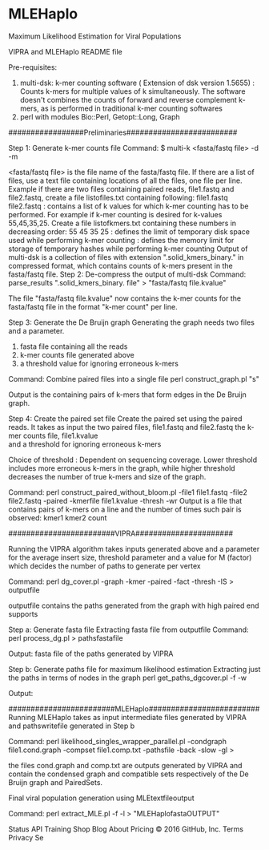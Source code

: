 # MLEHaplo
Maximum Likelihood Estimation for Viral Populations

VIPRA and MLEHaplo README file

Pre-requisites: 
1. multi-dsk: k-mer counting software ( Extension of dsk version 1.5655) : Counts k-mers for multiple values of k simultaneously. The software doesn't combines the counts of forward and reverse complement k-mers, as is performed in traditional k-mer counting softwares
2. perl with modules Bio::Perl, Getopt::Long, Graph


#################Preliminaries#########################

Step 1: Generate k-mer counts file 
Command: 
$ multi-k <fasta/fastq file> <listofkvalues> -d <diskspacelimit> -m <memorylimit>

<fasta/fastq file> is the file name of the fasta/fastq file. If there are a list of files, use a text file containing locations of all the files, one file per line. Example if there are two files containing paired reads, file1.fastq and file2.fastq, create a file listofiles.txt containing following:
file1.fastq
file2.fastq
<listofkvalues> : contains a list of k values for which k-mer counting has to be performed. For example if k-mer counting is desired for k-values 55,45,35,25. Create a file listofkmers.txt containing these numbers in decreasing order:
55
45
35
25
<diskspacelimit> : defines the limit of temporary disk space used while performing k-mer counting
<memorylimit> : defines the memory limit for storage of temporary hashes while performing k-mer counting 
Output of multi-dsk is a collection of files with extension ".solid_kmers_binary.<kvalue>" in compressed format, which contains counts of k-mers present in the fasta/fastq file. 
Step 2: De-compress the output of multi-dsk
Command: 
parse_results ".solid_kmers_binary.<kvalue> file"  > "fasta/fastq file.kvalue" 

The file "fasta/fastq file.kvalue" now contains the k-mer counts for the fasta/fastq file in the format "k-mer count" per line.
 
Step 3: Generate the De Bruijn graph
Generating the graph needs two files and a parameter. 
1. fasta file containing all the reads 
2. k-mer counts file generated above 
3. a threshold value for ignoring erroneous k-mers

Command: 
Combine paired files into a single file 
perl construct_graph.pl <fastafile> <kmerfile> <threshold> <graphfile> "s"

Output is the <graphfile> containing pairs of k-mers that form edges in the De Bruijn graph. 

Step 4: Create the paired set file 
Create the paired set using the paired reads. It takes as input the two paired files,
file1.fastq and file2.fastq
the k-mer counts file,
file1.kvalue  
and a threshold for ignoring erroneous k-mers

Choice of threshold : Dependent on sequencing coverage. Lower threshold includes more erroneous k-mers in the graph, while higher threshold decreases the number of true k-mers and size of the graph. 

Command:
perl construct_paired_without_bloom.pl -file1 file1.fastq -file2 file2.fastq -paired -kmerfile file1.kvalue -thresh <number> -wr <outputPairedSetfile> 
Output is a file that contains pairs of k-mers on a line and the number of times such pair is observed:
kmer1 kmer2 count


########################VIPRA######################

Running the VIPRA algorithm takes inputs generated above and a parameter for the average insert size, threshold parameter and a value for M (factor) which decides the number of paths to generate per vertex

Command: 
perl dg_cover.pl -graph <graphfileStep3> -kmer <kmerfileStep2> -paired <PairedSetStep4> -fact <M> -thresh <Threshold> -IS <InsertSize> > outputfile

outputfile contains the paths generated from the graph with high paired end supports

Step a: Generate fasta file
Extracting fasta file from outputfile
Command: 
perl process_dg.pl <outputfile> > pathsfastafile

Output: fasta file of the paths generated by VIPRA

Step b: Generate paths file for maximum likelihood estimation
Extracting just the paths in terms of nodes in the graph 
perl get_paths_dgcover.pl -f <outputfile> -w <pathswritefile> 

Output: <pathswritefile>

########################MLEHaplo#########################
Running MLEHaplo takes as input intermediate files generated by VIPRA and pathswritefile generated in Step b

Command: 
perl likelihood_singles_wrapper_parallel.pl -condgraph file1.cond.graph -compset file1.comp.txt -pathsfile <pathswritefile> -back -slow -gl <approximategenomesize>  > <MLEtextfileoutput>

the files cond.graph and comp.txt are outputs generated by VIPRA and contain the condensed graph and compatible sets respectively of the De Bruijn graph and PairedSets. 

Final viral population generation using MLEtextfileoutput

Command:
perl extract_MLE.pl -f <pathsfastafile> -l <MLEtextfileoutput>  > "MLEHaplofastaOUTPUT"


Status API Training Shop Blog About Pricing
© 2016 GitHub, Inc. Terms Privacy Se
